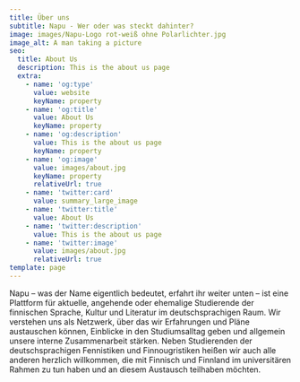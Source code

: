 ```yaml
---
title: Über uns
subtitle: Napu - Wer oder was steckt dahinter?
image: images/Napu-Logo rot-weiß ohne Polarlichter.jpg
image_alt: A man taking a picture
seo:
  title: About Us
  description: This is the about us page
  extra:
    - name: 'og:type'
      value: website
      keyName: property
    - name: 'og:title'
      value: About Us
      keyName: property
    - name: 'og:description'
      value: This is the about us page
      keyName: property
    - name: 'og:image'
      value: images/about.jpg
      keyName: property
      relativeUrl: true
    - name: 'twitter:card'
      value: summary_large_image
    - name: 'twitter:title'
      value: About Us
    - name: 'twitter:description'
      value: This is the about us page
    - name: 'twitter:image'
      value: images/about.jpg
      relativeUrl: true
template: page
---
```

Napu – was der Name eigentlich bedeutet, erfahrt ihr weiter unten – ist eine Plattform für aktuelle, angehende oder ehemalige Studierende der finnischen Sprache, Kultur und Literatur im deutschsprachigen Raum. Wir verstehen uns als Netzwerk, über das wir Erfahrungen und Pläne austauschen können, Einblicke in den Studiumsalltag geben und allgemein unsere interne Zusammenarbeit stärken. Neben Studierenden der deutschsprachigen Fennistiken und Finnougristiken heißen wir auch alle anderen herzlich willkommen, die mit Finnisch und Finnland im universitären Rahmen zu tun haben und an diesem Austausch teilhaben möchten.
